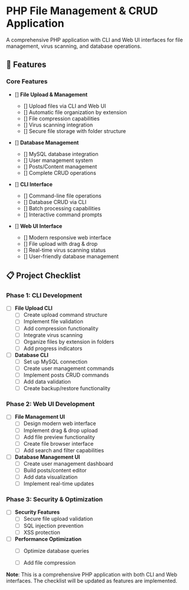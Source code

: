# PHP File Management & CRUD Application

A comprehensive PHP application with CLI and Web UI interfaces for file management, virus scanning, and database operations.

## 🚀 Features

### Core Features
- [] **File Upload & Management**
  - [] Upload files via CLI and Web UI
  - [] Automatic file organization by extension
  - [] File compression capabilities
  - [] Virus scanning integration
  - [] Secure file storage with folder structure

- [] **Database Management**
  - [] MySQL database integration
  - [] User management system
  - [] Posts/Content management
  - [] Complete CRUD operations

- [] **CLI Interface**
  - [] Command-line file operations
  - [] Database CRUD via CLI
  - [] Batch processing capabilities
  - [] Interactive command prompts

- [] **Web UI Interface**
  - [] Modern responsive web interface
  - [] File upload with drag & drop
  - [] Real-time virus scanning status
  - [] User-friendly database management

## 📋 Project Checklist

### Phase 1: CLI Development
- [ ] **File Upload CLI**
  - [ ] Create upload command structure
  - [ ] Implement file validation
  - [ ] Add compression functionality
  - [ ] Integrate virus scanning
  - [ ] Organize files by extension in folders
  - [ ] Add progress indicators

- [ ] **Database CLI**
  - [ ] Set up MySQL connection
  - [ ] Create user management commands
  - [ ] Implement posts CRUD commands
  - [ ] Add data validation
  - [ ] Create backup/restore functionality

### Phase 2: Web UI Development
- [ ] **File Management UI**
  - [ ] Design modern web interface
  - [ ] Implement drag & drop upload
  - [ ] Add file preview functionality
  - [ ] Create file browser interface
  - [ ] Add search and filter capabilities

- [ ] **Database Management UI**
  - [ ] Create user management dashboard
  - [ ] Build posts/content editor
  - [ ] Add data visualization
  - [ ] Implement real-time updates

### Phase 3: Security & Optimization
- [ ] **Security Features**
  - [ ] Secure file upload validation
  - [ ] SQL injection prevention
  - [ ] XSS protection

- [ ] **Performance Optimization**
  - [ ] Optimize database queries
  - [ ] Add file compression


**Note**: This is a comprehensive PHP application with both CLI and Web interfaces. The checklist will be updated as features are implemented. 